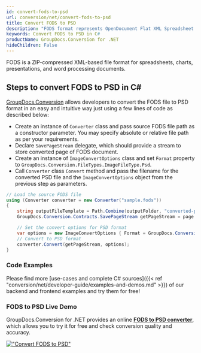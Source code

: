 ```yaml
---
id: convert-fods-to-psd
url: conversion/net/convert-fods-to-psd
title: Convert FODS to PSD
description: "FODS format represents OpenDocument Flat XML Spreadsheet with .fods extension. Learn how to convert FODS to PSD file programmatically in C# language using GroupDocs.Conversion for .NET library."
keywords: Convert FODS to PSD in C#
productName: GroupDocs.Conversion for .NET
hideChildren: False
---
```


FODS is a ZIP-compressed XML-based file format for spreadsheets, charts, presentations, and word processing documents.

## Steps to convert FODS to PSD in C#

[GroupDocs.Conversion](https://products.groupdocs.com/conversion/net) allows developers to convert the FODS file to PSD format in an easy and intuitive way just using a few lines of code as described below:

* Create an instance of `Converter` class and pass source FODS file path as a constructor parameter. You may specify absolute or relative file path as per your requirements. 
* Declare `SavePageStream` delegate, which should provide a stream to store converted page of FODS document.
* Create an instance of `ImageConvertOptions` class and set `Format` property to `GroupDocs.Conversion.FileTypes.ImageFileType.Psd`.
* Call `Converter` class `Convert` method and pass the filename for the converted PSD file and the `ImageConvertOptions` object from the previous step as parameters.

```csharp
// Load the source FODS file
using (Converter converter = new Converter("sample.fods"))
{
    string outputFileTemplate = Path.Combine(outputFolder, "converted-page-{0}.psd");
    GroupDocs.Conversion.Contracts.SavePageStream getPageStream = page => new FileStream(string.Format(outputFileTemplate, page), FileMode.Create);

    // Set the convert options for PSD format
    var options = new ImageConvertOptions { Format = GroupDocs.Conversion.FileTypes.ImageFileType.Psd };   
    // Convert to PSD format
    converter.Convert(getPageStream, options);
}
```

### Code Examples

Please find more [use-cases and complete C# sources]({{< ref "conversion/net/developer-guide/examples-and-demos.md" >}}) of our backend and frontend examples and try them for free!

### FODS to PSD Live Demo

GroupDocs.Conversion for .NET provides an online [**FODS to PSD converter**](https://products.groupdocs.app/conversion/fods-to-psd), which allows you to try it for free and check conversion quality and accuracy.

[!["Convert FODS to PSD"](conversion/net/images/convert-to-psd/convert-fods-to-psd.png)](https://products.groupdocs.app/conversion/fods-to-psd)